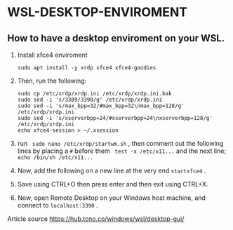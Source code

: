 # WSL-DESKTOP-ENVIROMENT

## How to have a desktop enviroment on your WSL.

<ol>
<li>
Install xfce4 enviroment

```
sudo apt install -y xrdp xfce4 xfce4-goodies
```
</li>


<li>
Then, run the following:

```
sudo cp /etc/xrdp/xrdp.ini /etc/xrdp/xrdp.ini.bak
sudo sed -i 's/3389/3390/g' /etc/xrdp/xrdp.ini
sudo sed -i 's/max_bpp=32/#max_bpp=32\nmax_bpp=128/g' /etc/xrdp/xrdp.ini
sudo sed -i 's/xserverbpp=24/#xserverbpp=24\nxserverbpp=128/g' /etc/xrdp/xrdp.ini
echo xfce4-session > ~/.xsession
```
</li>

<li>

run ``` 
sudo nano /etc/xrdp/startwm.sh
``` , then comment out the following lines by placing a ``` # ``` before them ``` test -x /etc/x11...``` and the next line; ``` echo /bin/sh /etc/x11... ```
</li>

<li>

Now, add the following on a new line at the very end  ``` startxfce4 ```  .

</li>

<li>
Save using CTRL+O then press enter and then exit using CTRL+X.
</li>

<li>

Now, open Remote Desktop on your Windows host machine, and connect to  ``` localhost:3390 ```  .

</li>

</ol>


Article source https://hub.tcno.co/windows/wsl/desktop-gui/


